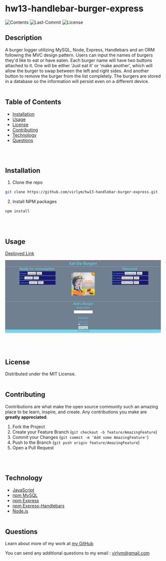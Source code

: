 # **hw13-handlebar-burger-express**
  ![Contents](https://img.shields.io/github/languages/top/virlym/hw13-handlebar-burger-express)
  ![Last-Commit](https://img.shields.io/github/last-commit/virlym/hw13-handlebar-burger-express)
  ![License](https://img.shields.io/github/license/virlym/hw13-handlebar-burger-express)
  ## **Description**
  
  A burger logger utilizing MySQL, Node, Express, Handlebars and an ORM following the MVC design pattern. Users can input the names of burgers they'd like to eat or have eaten. Each burger name will have two buttons attached to it. One will be either 'Just eat it' or 'make another', which will allow the burger to swap between the left and right sides. And another button to remove the burger from the list completely. The burgers are stored in a database so the information will persist even on a different device.
  <br><br>
  
  ## **Table of Contents**
  
  * [Installation](#Installation)
  * [Usage](#Usage)
  * [License](#License)
  * [Contributing](#Contributing)
  * [Technology](#Technology)
  * [Questions](#Questions)
  
  <br><br>
  
  ## **Installation**
  
  1. Clone the repo
  ```sh
  git clone https://github.com/virlym/hw13-handlebar-burger-express.git
  ``` 
  2. Install NPM packages
  ```sh
  npm install
  ```
  <br><br>
  
  ## **Usage**

  [Deployed Link](https://hw13-handlebar-burger-express.herokuapp.com/)

  ![sample](./public/assets/img/burgerIndex.PNG)

  <br><br>
  
  ## **License**
  
  Distributed under the MIT License.
  <br><br>
  
  ## **Contributing**
  Contributions are what make the open source community such an amazing place to be learn, inspire, and create. Any contributions you make are **greatly appreciated**.
  
  1. Fork the Project
  2. Create your Feature Branch (`git checkout -b feature/AmazingFeature`)
  3. Commit your Changes (`git commit -m 'Add some AmazingFeature'`)
  4. Push to the Branch (`git push origin feature/AmazingFeature`)
  5. Open a Pull Request
  
  <br><br>
  
  ## **Technology**
  - [JavaScript](https://www.javascript.com/)
  - [npm MySQL](https://www.npmjs.com/package/mysql)
  - [npm Express](https://www.npmjs.com/package/express)
  - [npm Express-Handlebars](https://www.npmjs.com/package/express-handlebars)
  - [Node.js](https://nodejs.org/en/)
  <br><br>
  
  ## **Questions**
  Learn about more of my work at [my GitHub](https://github.com/virlym)
  
  You can send any additional questions to my email : virlym@gmail.com
  <br><br><br><br>